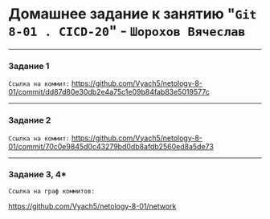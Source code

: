 # Домашнее задание к занятию "`Git 8-01 . CICD-20`" - `Шорохов Вячеслав`

---

### Задание 1

`Ссылка на коммит:`
https://github.com/Vyach5/netology-8-01/commit/dd87d80e30db2e4a75c1e09b84fab83e5019577c

---

### Задание 2

`Ссылка на коммит:`
https://github.com/Vyach5/netology-8-01/commit/70c0e9845d0c43279bd0db8afdb2560ed8a5de73

---

### Задание 3, 4*

`Ссылка на граф коммитов:`

https://github.com/Vyach5/netology-8-01/network